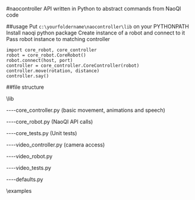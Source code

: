 #naocontroller
API written in Python to abstract commands from NaoQI code

##usage
Put `c:\yourfoldername\naocontroller\lib` on your PYTHONPATH
Install naoqi python package
Create instance of a robot and connect to it
Pass robot instance to matching controller

    import core_robot, core_controller  
	robot = core_robot.CoreRobot()
	robot.connect(host, port)
	controller = core_controller.CoreController(robot) 
    controller.move(rotation, distance)  
	controller.say()
	

##file structure

\lib

----core_controller.py  (basic movement, animations and speech)

----core_robot.py       (NaoQI API calls)

----core_tests.py       (Unit tests)

----video_controller.py (camera access)

----video_robot.py

----video_tests.py

----defaults.py 	   

\examples